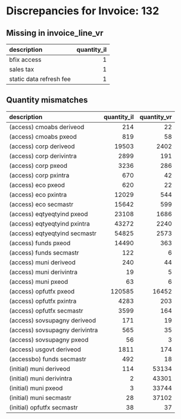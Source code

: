 # Discrepancies for Invoice: 132

## Missing in invoice_line_vr

| description             |   quantity_il |
|:------------------------|--------------:|
| bfix access             |             1 |
| sales tax               |             1 |
| static data refresh fee |             1 |

## Quantity mismatches

| description                    |   quantity_il |   quantity_vr |
|:-------------------------------|--------------:|--------------:|
| (access) cmoabs deriveod       |           214 |            22 |
| (access) cmoabs pxeod          |           819 |            58 |
| (access) corp deriveod         |         19503 |          2402 |
| (access) corp derivintra       |          2899 |           191 |
| (access) corp pxeod            |          3236 |           286 |
| (access) corp pxintra          |           670 |            42 |
| (access) eco pxeod             |           620 |            22 |
| (access) eco pxintra           |         12029 |           544 |
| (access) eco secmastr          |         15642 |           599 |
| (access) eqtyeqtyind pxeod     |         23108 |          1686 |
| (access) eqtyeqtyind pxintra   |         43272 |          2240 |
| (access) eqtyeqtyind secmastr  |         54825 |          2573 |
| (access) funds pxeod           |         14490 |           363 |
| (access) funds secmastr        |           122 |             6 |
| (access) muni deriveod         |           240 |            44 |
| (access) muni derivintra       |            19 |             5 |
| (access) muni pxeod            |            63 |             6 |
| (access) opfutfx pxeod         |        120585 |         16452 |
| (access) opfutfx pxintra       |          4283 |           203 |
| (access) opfutfx secmastr      |          3599 |           164 |
| (access) sovsupagny deriveod   |           171 |            19 |
| (access) sovsupagny derivintra |           565 |            35 |
| (access) sovsupagny pxeod      |            56 |             3 |
| (access) usgovt deriveod       |          1811 |           174 |
| (accessbo) funds secmastr      |           492 |            18 |
| (initial) muni deriveod        |           114 |         53134 |
| (initial) muni derivintra      |             2 |         43301 |
| (initial) muni pxeod           |             3 |         33744 |
| (initial) muni secmastr        |            28 |         37102 |
| (initial) opfutfx secmastr     |            38 |            37 |

